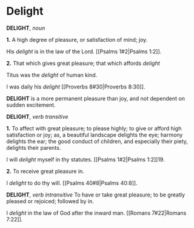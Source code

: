 # Delight

**DELIGHT**, _noun_

**1.** A high degree of pleasure, or satisfaction of mind; joy.

His _delight_ is in the law of the Lord. [[Psalms 1#2|Psalms 1:2]].

**2.** That which gives great pleasure; that which affords _delight_

Titus was the _delight_ of human kind.

I was daily his _delight_ [[Proverbs 8#30|Proverbs 8:30]].

**DELIGHT** is a more permanent pleasure than joy, and not dependent on sudden excitement.

**DELIGHT**, _verb transitive_

**1.** To affect with great pleasure; to please highly; to give or afford high satisfaction or joy; as, a beautiful landscape delights the eye; harmony delights the ear; the good conduct of children, and especially their piety, delights their parents.

I will _delight_ myself in thy statutes. [[Psalms 1#2|Psalms 1:2]]19.

**2.** To receive great pleasure in.

I _delight_ to do thy will. [[Psalms 40#8|Psalms 40:8]].

**DELIGHT**, _verb intransitive_ To have or take great pleasure; to be greatly pleased or rejoiced; followed by in.

I _delight_ in the law of God after the inward man. [[Romans 7#22|Romans 7:22]].